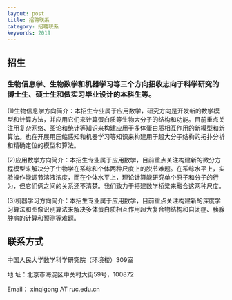 ```yaml
---
layout: post
title: 招聘联系
category: 招聘联系
keywords: 2019
---
```


## 招生

### 生物信息学、生物数学和机器学习等三个方向招收志向于科学研究的博士生、硕士生和做实习毕业设计的本科生等。

   (1)生物信息学方向简介：本招生专业属于应用数学，研究方向是开发新的数学模型和计算方法，并应用它们来计算蛋白质等生物大分子的结构和功能。目前重点关注用复杂网络、图论和统计等知识来构建应用于多体蛋白质相互作用的新模型和新算法。也在开展用压缩感知和机器学习等知识来构建用于超大分子结构的拓扑分析和精确定位的模型和算法。

   (2)应用数学方向简介：本招生专业属于应用数学，目前重点关注构建新的微分方程模型来解决分子生物学在系综和个体两种尺度上的脱节难题。在系综水平上，实验操作能调节溶液浓度，而在个体水平上，理论计算能研究单个原子和分子的行为，但它们俩之间的关系还不清楚。我们致力于搭建数学桥梁来融合这两种尺度。

   (3)机器学习方向简介：本招生专业属于应用数学，目前重点关注构建新的深度学习算法和图像识别算法来解决多体蛋白质相互作用超大复合物结构和自闭症、胰腺肿瘤的计算和预测等难题。


## 联系方式

  中国人民大学数学科学研究院（环境楼）309室

  地   址：北京市海淀区中关村大街59号，100872

  Email： xinqigong AT ruc.edu.cn


